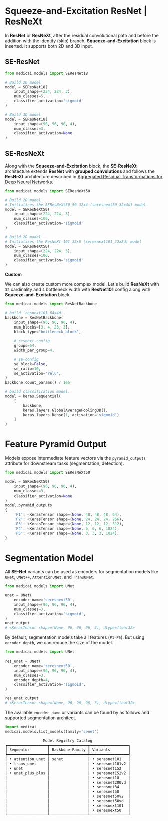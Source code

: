 # Squeeze-and-Excitation ResNet | ResNeXt

In **ResNet** or **ResNeXt**, after the residual convolutional path and before the addition with the identity (skip) branch, **Squeeze-and-Excitation** block is inserted. It supports both 2D and 3D input.

## SE-ResNet

```python
from medicai.models import SEResNet18

# Build 2D model
model = SEResNet18(
    input_shape=(224, 224, 3),
    num_classes=5,
    classifier_activation='sigmoid'
)

# Build 3D model
model = SEResNet18(
    input_shape=(96, 96, 96, 4),
    num_classes=3,
    classifier_activation=None
)
```

## SE-ResNeXt 

Along with the **Squeeze-and-Excitation** block, the **SE-ResNeXt** architecture extends **ResNet** with **grouped convolutions** and follows the **ResNeXt** architecture described in [Aggregated Residual Transformations for Deep Neural Networks](https://arxiv.org/abs/1611.05431).

```python
from medicai.models import SEResNeXt50

# Build 2D model
# Initializes the SEResNeXt50-50 32x4 (seresnext50_32x4d) model
model = SEResNeXt50(
    input_shape=(224, 224, 3),
    num_classes=100,
    classifier_activation='sigmoid'
)

# Build 2D model
# Initializes the ResNeXt-101 32x8 (seresnext101_32x8d) model
model = SEResNeXt50(
    input_shape=(224, 224, 3),
    num_classes=100,
    classifier_activation='sigmoid'
)
```

**Custom**

We can also create custom more complex model. Let's build **ResNeXt** with `32` cardinality and `4` bottleneck width with **ResNet101** config along with **Squeeze-and-Excitation** block.

```python
from medicai.models import ResNetBackbone

# build `resnext101_64x4d`.
backbone = ResNetBackbone(
    input_shape=(96, 96, 96, 4),
    num_blocks=[3, 4, 23, 3],
    block_type="bottleneck_block",

    # resnext-config
    groups=64,
    width_per_group=4,

    # se-config
    se_block=False,
    se_ratio=16,
    se_activation="relu",
)
backbone.count_params() / 1e6

# build classification model.
model = keras.Sequential(
    [
        backbone,
        keras.layers.GlobalAveragePooling3D(),
        keras.layers.Dense(1, activation='sigmoid')
    ]
)
```

# Feature Pyramid Output

Models expose intermediate feature vectors via the `pyramid_outputs` attribute for downstream tasks (segmentation, detection).

```python
from medicai.models import SEResNeXt50

model = SEResNeXt50(
    input_shape=(96, 96, 96, 4),
    num_classes=3,
    classifier_activation=None
)
model.pyramid_outputs
{
    'P1': <KerasTensor shape=(None, 48, 48, 48, 64), 
    'P2': <KerasTensor shape=(None, 24, 24, 24, 256), 
    'P3': <KerasTensor shape=(None, 12, 12, 12, 512), 
    'P4': <KerasTensor shape=(None, 6, 6, 6, 1024), 
    'P5': <KerasTensor shape=(None, 3, 3, 3, 1024),
}
```

# Segmentation Model

All **SE-Net** variants can be used as encoders for segmentation models like `UNet`, `UNet++`, `AttentionUNet`, and `TransUNet`. 

```python
from medicai.models import UNet

unet = UNet(
    encoder_name='seresnext50',
    input_shape=(96, 96, 96, 4),
    num_classes=3,
    classifier_activation='sigmoid',
)
unet.output 
# <KerasTensor shape=(None, 96, 96, 96, 3), dtype=float32>
```

By default, segmentation models take all features (`P1-P5`). But using `encoder_depth`, we can reduce the size of the model.

```python
from medicai.models import UNet

res_unet = UNet(
    encoder_name='seresnext50',
    input_shape=(96, 96, 96, 4),
    num_classes=3,
    encoder_depth=4,
    classifier_activation='sigmoid',
)

res_unet.output 
# <KerasTensor shape=(None, 96, 96, 96, 3), dtype=float32>
```

The available `encoder_name` or variants can be found by as follows and supported segmentation architect.

```python
import medicai
medicai.models.list_models(family='senet')

                 Model Registry Catalog
┏━━━━━━━━━━━━━━━━━━┳━━━━━━━━━━━━━━━━━┳━━━━━━━━━━━━━━━━━┓
┃ Segmentor        ┃ Backbone Family ┃ Variants        ┃
┡━━━━━━━━━━━━━━━━━━╇━━━━━━━━━━━━━━━━━╇━━━━━━━━━━━━━━━━━┩
│ • attention_unet │ senet           │ • seresnet101   │
│ • trans_unet     │                 │ • seresnet101v2 │
│ • unet           │                 │ • seresnet152   │
│ • unet_plus_plus │                 │ • seresnet152v2 │
│                  │                 │ • seresnet18    │
│                  │                 │ • seresnet200vd │
│                  │                 │ • seresnet34    │
│                  │                 │ • seresnet50    │
│                  │                 │ • seresnet50v2  │
│                  │                 │ • seresnet50vd  │
│                  │                 │ • seresnext101  │
│                  │                 │ • seresnext50   │
└──────────────────┴─────────────────┴─────────────────┘
```